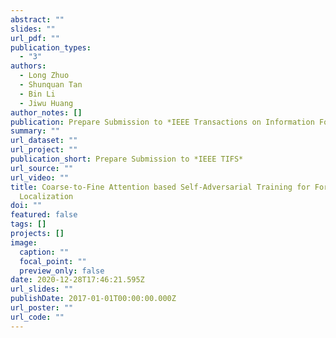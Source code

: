 ```yaml
---
abstract: ""
slides: ""
url_pdf: ""
publication_types:
  - "3"
authors:
  - Long Zhuo
  - Shunquan Tan
  - Bin Li
  - Jiwu Huang
author_notes: []
publication: Prepare Submission to *IEEE Transactions on Information Forensics and Security*
summary: ""
url_dataset: ""
url_project: ""
publication_short: Prepare Submission to *IEEE TIFS*
url_source: ""
url_video: ""
title: Coarse-to-Fine Attention based Self-Adversarial Training for Forgery
  Localization
doi: ""
featured: false
tags: []
projects: []
image:
  caption: ""
  focal_point: ""
  preview_only: false
date: 2020-12-28T17:46:21.595Z
url_slides: ""
publishDate: 2017-01-01T00:00:00.000Z
url_poster: ""
url_code: ""
---
```

